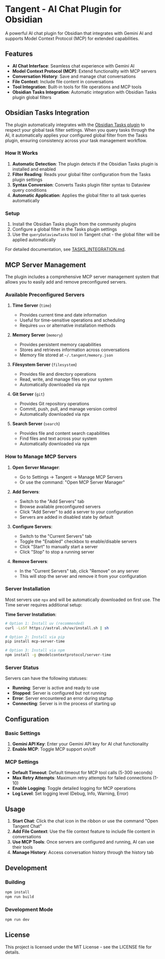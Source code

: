 # Tangent - AI Chat Plugin for Obsidian

A powerful AI chat plugin for Obsidian that integrates with Gemini AI and supports Model Context Protocol (MCP) for extended capabilities.

## Features

- **AI Chat Interface**: Seamless chat experience with Gemini AI
- **Model Context Protocol (MCP)**: Extend functionality with MCP servers
- **Conversation History**: Save and manage chat conversations
- **File Context**: Include file content in conversations
- **Tool Integration**: Built-in tools for file operations and MCP tools
- **Obsidian Tasks Integration**: Automatic integration with Obsidian Tasks plugin global filters

## Obsidian Tasks Integration

The plugin automatically integrates with the [Obsidian Tasks plugin](https://github.com/obsidian-tasks-group/obsidian-tasks) to respect your global task filter settings. When you query tasks through the AI, it automatically applies your configured global filter from the Tasks plugin, ensuring consistency across your task management workflow.

### How It Works

1. **Automatic Detection**: The plugin detects if the Obsidian Tasks plugin is installed and enabled
2. **Filter Reading**: Reads your global filter configuration from the Tasks plugin settings
3. **Syntax Conversion**: Converts Tasks plugin filter syntax to Dataview query conditions
4. **Automatic Application**: Applies the global filter to all task queries automatically

### Setup

1. Install the Obsidian Tasks plugin from the community plugins
2. Configure a global filter in the Tasks plugin settings
3. Use the `queryDataviewTasks` tool in Tangent chat - the global filter will be applied automatically

For detailed documentation, see [TASKS_INTEGRATION.md](TASKS_INTEGRATION.md).

## MCP Server Management

The plugin includes a comprehensive MCP server management system that allows you to easily add and remove preconfigured servers.

### Available Preconfigured Servers

1. **Time Server** (`time`)
   - Provides current time and date information
   - Useful for time-sensitive operations and scheduling
   - Requires `uvx` or alternative installation methods

2. **Memory Server** (`memory`)
   - Provides persistent memory capabilities
   - Stores and retrieves information across conversations
   - Memory file stored at `~/.tangent/memory.json`

3. **Filesystem Server** (`filesystem`)
   - Provides file and directory operations
   - Read, write, and manage files on your system
   - Automatically downloaded via npx

4. **Git Server** (`git`)
   - Provides Git repository operations
   - Commit, push, pull, and manage version control
   - Automatically downloaded via npx

5. **Search Server** (`search`)
   - Provides file and content search capabilities
   - Find files and text across your system
   - Automatically downloaded via npx

### How to Manage MCP Servers

1. **Open Server Manager**:
   - Go to Settings → Tangent → Manage MCP Servers
   - Or use the command: "Open MCP Server Manager"

2. **Add Servers**:
   - Switch to the "Add Servers" tab
   - Browse available preconfigured servers
   - Click "Add Server" to add a server to your configuration
   - Servers are added in disabled state by default

3. **Configure Servers**:
   - Switch to the "Current Servers" tab
   - Toggle the "Enabled" checkbox to enable/disable servers
   - Click "Start" to manually start a server
   - Click "Stop" to stop a running server

4. **Remove Servers**:
   - In the "Current Servers" tab, click "Remove" on any server
   - This will stop the server and remove it from your configuration

### Server Installation

Most servers use `npx` and will be automatically downloaded on first use. The Time server requires additional setup:

**Time Server Installation**:
```bash
# Option 1: Install uv (recommended)
curl -LsSf https://astral.sh/uv/install.sh | sh

# Option 2: Install via pip
pip install mcp-server-time

# Option 3: Install via npm
npm install -g @modelcontextprotocol/server-time
```

### Server Status

Servers can have the following statuses:
- **Running**: Server is active and ready to use
- **Stopped**: Server is configured but not running
- **Error**: Server encountered an error during startup
- **Connecting**: Server is in the process of starting up

## Configuration

### Basic Settings

1. **Gemini API Key**: Enter your Gemini API key for AI chat functionality
2. **Enable MCP**: Toggle MCP support on/off

### MCP Settings

- **Default Timeout**: Default timeout for MCP tool calls (5-300 seconds)
- **Max Retry Attempts**: Maximum retry attempts for failed connections (1-10)
- **Enable Logging**: Toggle detailed logging for MCP operations
- **Log Level**: Set logging level (Debug, Info, Warning, Error)

## Usage

1. **Start Chat**: Click the chat icon in the ribbon or use the command "Open Tangent Chat"
2. **Add File Context**: Use the file context feature to include file content in conversations
3. **Use MCP Tools**: Once servers are configured and running, AI can use their tools
4. **Manage History**: Access conversation history through the history tab

## Development

### Building

```bash
npm install
npm run build
```

### Development Mode

```bash
npm run dev
```

## License

This project is licensed under the MIT License - see the LICENSE file for details.
